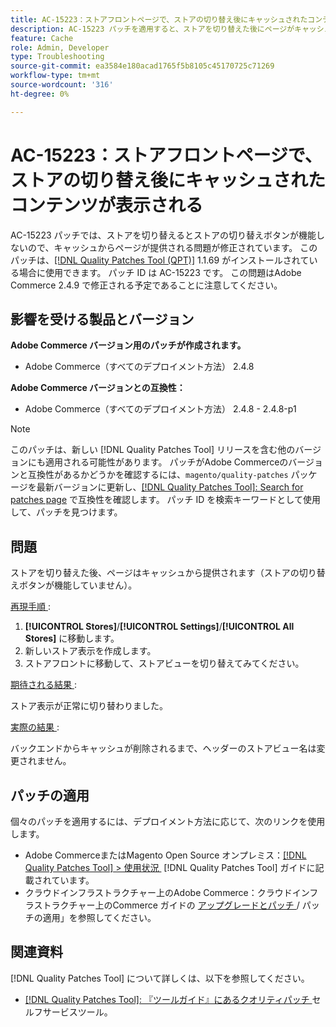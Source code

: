 ```yaml
---
title: AC-15223：ストアフロントページで、ストアの切り替え後にキャッシュされたコンテンツが表示される
description: AC-15223 パッチを適用すると、ストアを切り替えた後にページがキャッシュから提供され、ストアが期待どおりに切り替えられないAdobe Commerceの問題が修正されます。
feature: Cache
role: Admin, Developer
type: Troubleshooting
source-git-commit: ea3584e180acad1765f5b8105c45170725c71269
workflow-type: tm+mt
source-wordcount: '316'
ht-degree: 0%

---
```



# AC-15223：ストアフロントページで、ストアの切り替え後にキャッシュされたコンテンツが表示される

AC-15223 パッチでは、ストアを切り替えるとストアの切り替えボタンが機能しないので、キャッシュからページが提供される問題が修正されています。 このパッチは、[[!DNL Quality Patches Tool (QPT)]](/help/tools/quality-patches-tool/quality-patches-tool-to-self-serve-quality-patches.md) 1.1.69 がインストールされている場合に使用できます。 パッチ ID は AC-15223 です。 この問題はAdobe Commerce 2.4.9 で修正される予定であることに注意してください。

## 影響を受ける製品とバージョン

**Adobe Commerce バージョン用のパッチが作成されます。**

* Adobe Commerce（すべてのデプロイメント方法） 2.4.8

**Adobe Commerce バージョンとの互換性：**

* Adobe Commerce（すべてのデプロイメント方法） 2.4.8 - 2.4.8-p1

>[!NOTE]
>
>このパッチは、新しい [!DNL Quality Patches Tool] リリースを含む他のバージョンにも適用される可能性があります。 パッチがAdobe Commerceのバージョンと互換性があるかどうかを確認するには、`magento/quality-patches` パッケージを最新バージョンに更新し、[[!DNL Quality Patches Tool]: Search for patches page](https://experienceleague.adobe.com/tools/commerce-quality-patches/index.html?lang=ja) で互換性を確認します。 パッチ ID を検索キーワードとして使用して、パッチを見つけます。

## 問題

ストアを切り替えた後、ページはキャッシュから提供されます（ストアの切り替えボタンが機能していません）。

<u> 再現手順 </u>:

1. **[!UICONTROL Stores]**/**[!UICONTROL Settings]**/**[!UICONTROL All Stores]** に移動します。
2. 新しいストア表示を作成します。
3. ストアフロントに移動して、ストアビューを切り替えてみてください。

<u> 期待される結果 </u>:

ストア表示が正常に切り替わりました。

<u> 実際の結果 </u>:

バックエンドからキャッシュが削除されるまで、ヘッダーのストアビュー名は変更されません。

## パッチの適用

個々のパッチを適用するには、デプロイメント方法に応じて、次のリンクを使用します。

* Adobe CommerceまたはMagento Open Source オンプレミス：[[!DNL Quality Patches Tool] > 使用状況 &#x200B;](/help/tools/quality-patches-tool/usage.md) [!DNL Quality Patches Tool] ガイドに記載されています。
* クラウドインフラストラクチャー上のAdobe Commerce：クラウドインフラストラクチャー上のCommerce ガイドの [&#x200B; アップグレードとパッチ &#x200B;](https://experienceleague.adobe.com/docs/commerce-cloud-service/user-guide/develop/upgrade/apply-patches.html?lang=ja)/ パッチの適用」を参照してください。

## 関連資料

[!DNL Quality Patches Tool] について詳しくは、以下を参照してください。

* [[!DNL Quality Patches Tool]: 『ツールガイド』にあるクオリティパッチ &#x200B;](/help/tools/quality-patches-tool/quality-patches-tool-to-self-serve-quality-patches.md) セルフサービスツール。
